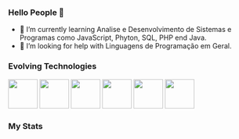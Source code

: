 ### Hello People 👋

- 🌱 I’m currently learning Analise e Desenvolvimento de Sistemas e Programas como JavaScript, Phyton, SQL, PHP end Java.
- 🤔 I’m looking for help with Linguagens de Programação em Geral.


### Evolving Technologies

<div>
      <img src="https://cdn.jsdelivr.net/gh/devicons/devicon/icons/javascript/javascript-original.svg" width="60"/>
      <img src="https://cdn.jsdelivr.net/gh/devicons/devicon/icons/python/python-original-wordmark.svg" width="60"/>
      <img src="https://cdn.jsdelivr.net/gh/devicons/devicon/icons/mysql/mysql-original-wordmark.svg" width="60"/>
      <img src="https://cdn.jsdelivr.net/gh/devicons/devicon/icons/php/php-plain.svg" width="60"/>
      <img src="https://cdn.jsdelivr.net/gh/devicons/devicon/icons/css3/css3-plain-wordmark.svg" width="60"/>
      <img src="https://cdn.jsdelivr.net/gh/devicons/devicon/icons/html5/html5-plain-wordmark.svg" width="60"/>
</div>

### My Stats

<div>
     <a href="https://github.com/diogopolesso"
     <img height="180em" src="https://github-readme-stats.vercel.app/api?username=diogopolesso&show_icons=true&theme=dark&include_all_commits=true&count_private=true"/>
     </a>      
</div>
